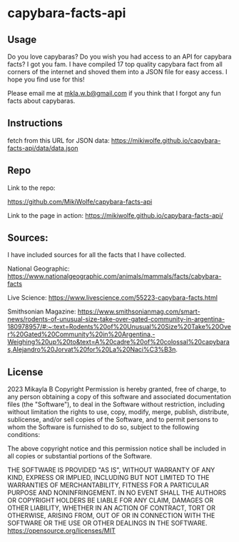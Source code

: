 # capybara-facts-api

## Usage
Do you love capybaras? Do you wish you had access to an API for capybara facts? I got you fam. I have compiled 17 top quality capybara fact from all corners of the internet and shoved them into a JSON file for easy access.  I hope you find use for this! 

Please email me at mkla.w.b@gmail.com if you think that I forgot any fun facts about capybaras. 
## Instructions  
fetch from this URL for JSON data: 
https://mikiwolfe.github.io/capybara-facts-api/data/data.json

## Repo

Link to the repo:

https://github.com/MikiWolfe/capybara-facts-api

Link to the page in action: 
 https://mikiwolfe.github.io/capybara-facts-api/
 
## Sources: 

I have included sources for all the facts that I have collected. 


National Geographic: https://www.nationalgeographic.com/animals/mammals/facts/cabybara-facts

Live Science: https://www.livescience.com/55223-capybara-facts.html

Smithsonian Magazine: https://www.smithsonianmag.com/smart-news/rodents-of-unusual-size-take-over-gated-community-in-argentina-180978957/#:~:text=Rodents%20of%20Unusual%20Size%20Take%20Over%20Gated%20Community%20in%20Argentina,-Weighing%20up%20to&text=A%20cadre%20of%20colossal%20capybaras,Alejandro%20Jorvat%20for%20La%20Naci%C3%B3n.

## License  

2023 Mikayla B
Copyright Permission is hereby granted, free of charge, 
to any person obtaining a copy of this software and associated documentation files (the "Software"), to deal in 
the Software without restriction, including without limitation the rights to use, copy, modify, merge, publish, 
distribute, sublicense, and/or sell 
copies of the Software, and to permit persons to whom the Software is furnished to do so, 
subject to the following conditions:

The above copyright notice and this permission notice shall be included in all copies or substantial 
portions of the Software.

THE SOFTWARE IS PROVIDED "AS IS", WITHOUT WARRANTY OF ANY KIND, EXPRESS OR IMPLIED, INCLUDING BUT NOT LIMITED TO 
THE WARRANTIES OF MERCHANTABILITY, FITNESS FOR A PARTICULAR PURPOSE AND NONINFRINGEMENT. IN NO EVENT SHALL THE 
AUTHORS OR COPYRIGHT HOLDERS BE LIABLE FOR ANY CLAIM, DAMAGES OR OTHER LIABILITY, WHETHER IN AN ACTION OF CONTRACT, 
TORT OR OTHERWISE, ARISING FROM, OUT OF OR IN CONNECTION WITH THE SOFTWARE OR THE USE OR OTHER DEALINGS IN THE 
SOFTWARE.
https://opensource.org/licenses/MIT
